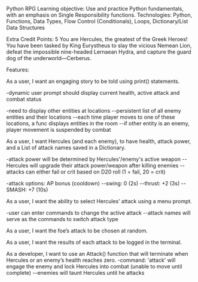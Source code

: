 Python RPG
Learning objective: Use and practice Python fundamentals, with an emphasis on
Single Responsibility functions.
Technologies: Python, Functions, Data Types, Flow Control (Conditionals), Loops,
Dictionary/List Data Structures

Extra Credit Points: 5
You are Hercules, the greatest of the Greek Heroes! You have been tasked by King
Eurystheus to slay the vicious Nemean Lion, defeat the impossible nine-headed
Lernaean Hydra, and capture the guard dog of the underworld—Cerberus.

Features:

<!-- As a developer, I want to make at least five commits on GitHub with descriptive
messages. -->

As a user, I want an engaging story to be told using print() statements.

-dynamic user prompt should display current health, active attack and combat status

<!-- -player must be able to traverse a 10x10 grid of manually generated 'locations' -->
<!-- --persistent dict of locations keyed by coordinates -->
<!-- --each location must determine which directions are available based on all locations in locations dict -->
<!-- --player can move N,S,E or W -->
<!-- --when player moves, the location description is displayed to user -->

-need to display other entities at locations
--persistent list of all enemy entities and their locations
--each time player moves to one of these locations, a func displays entities in the room
--if other entity is an enemy, player movement is suspended by combat

As a user, I want Hercules (and each enemy), to have health, attack power, and a List of attack names saved in a Dictionary.

-attack power will be determined by Hercules'/enemy's active weapon
--Hercules will upgrade their attack power/weapon after killing enemies
--attacks can either fail or crit based on D20 roll (1 = fail, 20 = crit)

<!-- -weapons: AP (attack power) -->
<!-- --fists: 3 -->
<!-- --gladius: 5 -->
<!-- --falx: 10 -->

-attack options: AP bonus (cooldown)
--swing: 0 (2s)
--thrust: +2 (3s)
--SMASH: +7 (10s)

As a user, I want the ability to select Hercules’ attack using a menu prompt.

-user can enter commands to change the active attack
--attack names will serve as the commands to switch attack type

As a user, I want the foe’s attack to be chosen at random.

As a user, I want the results of each attack to be logged in the terminal.

As a developer, I want to use an Attack() function that will terminate when Hercules or an enemy’s health reaches zero.
-command: 'attack' will engage the enemy and lock Hercules into combat (unable to move until complete)
--enemies will taunt Hercules until he attacks

<!-- As a developer, I want my RunGame() function to call my other functions in a logical
order that will determine game flow. -->

<!-- As a developer, I want all of my functions to have a Single
Responsibility. Remember, each function should do just one thing! -->
